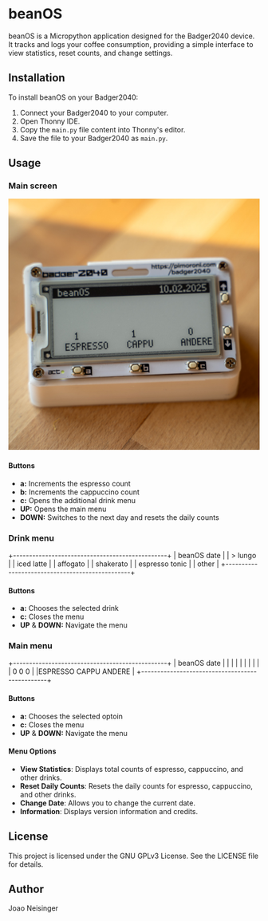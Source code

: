 # beanOS

beanOS is a Micropython application designed for the Badger2040 device. It tracks and logs your coffee consumption, providing a simple interface to view statistics, reset counts, and change settings.

## Installation

To install beanOS on your Badger2040:
1. Connect your Badger2040 to your computer.
2. Open Thonny IDE.
3. Copy the `main.py` file content into Thonny's editor.
4. Save the file to your Badger2040 as `main.py`.

## Usage

### Main screen
![main screen](images/beanOS_screen-6.jpg)
#### Buttons
- **a:**
Increments the espresso count
- **b:**
Increments the cappuccino count
- **c:**
Opens the additional drink menu
- **UP:**
Opens the main menu
- **DOWN:**
Switches to the next day and resets the daily counts

### Drink menu
+------------------------------------------------+
|  beanOS                                  date  |
|  > lungo                                       |
|  iced latte                                    |
|  affogato                                      |
|  shakerato                                     |
|  espresso tonic                                |
|  other                                         |
+------------------------------------------------+
#### Buttons
- **a:**
Chooses the selected drink
- **c:**
Closes the menu
- **UP** & **DOWN:**
Navigate the menu

### Main menu
+------------------------------------------------+
|  beanOS                                  date  |
|                                                |
|                                                |
|                                                |
|                                                |
|    0                  0                  0     |
|ESPRESSO             CAPPU             ANDERE   |
+------------------------------------------------+
#### Buttons
- **a:**
Chooses the selected optoin
- **c:**
Closes the menu
- **UP** & **DOWN:**
Navigate the menu

#### Menu Options

- **View Statistics**: Displays total counts of espresso, cappuccino, and other drinks.
- **Reset Daily Counts**: Resets the daily counts for espresso, cappuccino, and other drinks.
- **Change Date**: Allows you to change the current date.
- **Information**: Displays version information and credits.

## License

This project is licensed under the GNU GPLv3 License. See the LICENSE file for details.

## Author

Joao Neisinger
